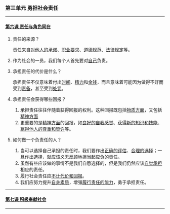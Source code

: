 ### 第三单元 勇担社会责任

---

#### [第六课 责任与角色同在](./%E7%AC%AC%E5%85%AD%E8%AF%BE%20%E8%B4%A3%E4%BB%BB%E4%B8%8E%E8%A7%92%E8%89%B2%E5%90%8C%E5%9C%A8)

1. 责任的来源？

   责任来自<u>对他人的承诺</u>、<u>职业要求</u>、<u>道德规范</u>、<u>法律规定</u>等。

2. 作为社会的一员，我们每个人首先要对<u>自己</u>负责。

3. 承担责任的代价是什么？

   承担责任不仅意味着付出<u>时间</u>、<u>精力</u>和<u>金钱</u>，而且意味着可能因为做得不好而受到<u>责备</u>，甚至受到<u>处罚</u>。

4. 承担责任会获得哪些回报？

   1. 承担责任往往伴随着获得回报的权利。这种回报既包括<u>物质方面</u>，又包括<u>精神方面</u>
   2. 更重要的是<u>精神方面</u>的回报，如<u>良好的自我感觉</u>、<u>获得新的知识和技能</u>、<u>赢得他人的尊重和赞许</u>等。

5. 如何做一个负责任的人？

   1. 当可以选择自己承担的责任时，我们要作出<u>正确的评估</u>、<u>合理的选择</u>；一旦作出选择，就应该义无反顾地担当起应负的责任。
   2. 虽然有些应该做的事情不是我们自愿选择的，但是我们仍然应该<u>自觉承担</u>相应的责任。
   3. 履行社会责任应<u>不计代价和回报</u>。
   4. 我们应努力提升<u>自身素质</u>，增强<u>履行责任的能力</u>，勇于承担责任。

---

#### [第七课 积极奉献社会](./%E7%AC%AC%E4%B8%83%E8%AF%BE%20%E7%A7%AF%E6%9E%81%E5%A5%89%E7%8C%AE%E7%A4%BE%E4%BC%9A)

---